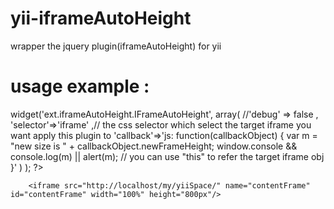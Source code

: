 yii-iframeAutoHeight
====================

wrapper the jquery plugin(iframeAutoHeight) for yii


usage example :
====================
 <?php
        $this->widget('ext.iframeAutoHeight.IFrameAutoHeight', array(
                //'debug' => false ,
                'selector'=>'iframe' ,// the css selector which select the target iframe  you want apply this plugin to
                'callback'=>'js: function(callbackObject) {
                                           var m = "new size is " + callbackObject.newFrameHeight;
                                           window.console && console.log(m) || alert(m);
                                           // you can use "this" to refer the target iframe obj
                                       }'
            )
        );
        ?>
        <iframe src="http://localhost/my/yiiSpace/" name="contentFrame" id="contentFrame" width="100%" height="800px"/>

